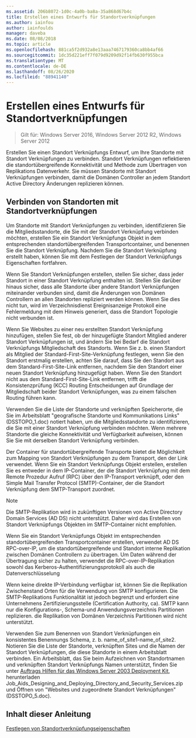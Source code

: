 ```yaml
---
ms.assetid: 206b8072-1d0c-4a0b-ba8a-35a868d67b4c
title: Erstellen eines Entwurfs für Standortverknüpfungen
ms.author: iainfou
author: iainfoulds
manager: daveba
ms.date: 08/08/2018
ms.topic: article
ms.openlocfilehash: 881ca5f2d932a8e13aaa7467179360ca8bb4af66
ms.sourcegitcommit: 1dc35d221eff7f079d9209d92f14fb630f955bca
ms.translationtype: MT
ms.contentlocale: de-DE
ms.lasthandoff: 08/26/2020
ms.locfileid: "88941140"
---
```

# <a name="creating-a-site-link-design"></a>Erstellen eines Entwurfs für Standortverknüpfungen

> Gilt für: Windows Server 2016, Windows Server 2012 R2, Windows Server 2012

Erstellen Sie einen Standort Verknüpfungs Entwurf, um Ihre Standorte mit Standort Verknüpfungen zu verbinden. Standort Verknüpfungen reflektieren die standortübergreifende Konnektivität und Methode zum Übertragen von Replikations Datenverkehr. Sie müssen Standorte mit Standort Verknüpfungen verbinden, damit die Domänen Controller an jedem Standort Active Directory Änderungen replizieren können.

## <a name="connecting-sites-with-site-links"></a>Verbinden von Standorten mit Standortverknüpfungen

Um Standorte mit Standort Verknüpfungen zu verbinden, identifizieren Sie die Mitgliedsstandorte, die Sie mit der Standort Verknüpfung verbinden möchten, erstellen Sie ein Standort Verknüpfungs Objekt in dem entsprechenden standortübergreifenden Transportcontainer, und benennen Sie die Standort Verknüpfung. Nachdem Sie die Standort Verknüpfung erstellt haben, können Sie mit dem Festlegen der Standort Verknüpfungs Eigenschaften fortfahren.

Wenn Sie Standort Verknüpfungen erstellen, stellen Sie sicher, dass jeder Standort in einer Standort Verknüpfung enthalten ist. Stellen Sie darüber hinaus sicher, dass alle Standorte über andere Standort Verknüpfungen miteinander verbunden sind, damit die Änderungen von Domänen Controllern an allen Standorten repliziert werden können. Wenn Sie dies nicht tun, wird im Verzeichnisdienst Ereignisanzeige Protokoll eine Fehlermeldung mit dem Hinweis generiert, dass die Standort Topologie nicht verbunden ist.

Wenn Sie Websites zu einer neu erstellten Standort Verknüpfung hinzufügen, stellen Sie fest, ob der hinzugefügte Standort Mitglied anderer Standort Verknüpfungen ist, und ändern Sie bei Bedarf die Standort Verknüpfungs Mitgliedschaft des Standorts. Wenn Sie z. b. einen Standort als Mitglied der Standard-First-Site-Verknüpfung festlegen, wenn Sie den Standort erstmalig erstellen, achten Sie darauf, dass Sie den Standort aus dem Standard-First-Site-Link entfernen, nachdem Sie den Standort einer neuen Standort Verknüpfung hinzugefügt haben. Wenn Sie den Standort nicht aus dem Standard-First-Site-Link entfernen, trifft die Konsistenzprüfung (KCC) Routing Entscheidungen auf Grundlage der Mitgliedschaft beider Standort Verknüpfungen, was zu einem falschen Routing führen kann.

Verwenden Sie die Liste der Standorte und verknüpften Speicherorte, die Sie im Arbeitsblatt "geografische Standorte und Kommunikations Links" (DSSTOPO_1.doc) notiert haben, um die Mitgliedsstandorte zu identifizieren, die Sie mit einer Standort Verknüpfung verbinden möchten. Wenn mehrere Standorte die gleiche Konnektivität und Verfügbarkeit aufweisen, können Sie Sie mit derselben Standort Verknüpfung verbinden.

Der Container für standortübergreifende Transporte bietet die Möglichkeit zum Mapping von Standort Verknüpfungen zu dem Transport, den der Link verwendet. Wenn Sie ein Standort Verknüpfungs Objekt erstellen, erstellen Sie es entweder in dem IP-Container, der die Standort Verknüpfung mit dem Remote Prozedur Aufruf (RPC) über den IP-Transport verknüpft, oder den Simple Mail Transfer Protocol (SMTP)-Container, der die Standort Verknüpfung dem SMTP-Transport zuordnet.

> [!NOTE]
> Die SMTP-Replikation wird in zukünftigen Versionen von Active Directory Domain Services (AD DS) nicht unterstützt. Daher wird das Erstellen von Standort Verknüpfungs Objekten im SMTP-Container nicht empfohlen.

Wenn Sie ein Standort Verknüpfungs Objekt im entsprechenden standortübergreifenden Transportcontainer erstellen, verwendet AD DS RPC-over-IP, um die standortübergreifende und Standort interne Replikation zwischen Domänen Controllern zu übertragen. Um Daten während der Übertragung sicher zu halten, verwendet die RPC-over-IP-Replikation sowohl das Kerberos-Authentifizierungsprotokoll als auch die Datenverschlüsselung

Wenn keine direkte IP-Verbindung verfügbar ist, können Sie die Replikation Zwischenstand Orten für die Verwendung von SMTP konfigurieren. Die SMTP-Replikations Funktionalität ist jedoch begrenzt und erfordert eine Unternehmens Zertifizierungsstelle (Certification Authority, ca). SMTP kann nur die Konfigurations-, Schema-und Anwendungsverzeichnis Partitionen replizieren. die Replikation von Domänen Verzeichnis Partitionen wird nicht unterstützt.

Verwenden Sie zum Benennen von Standort Verknüpfungen ein konsistentes Benennungs Schema, z. b. name_of_site1-name_of_site2. Notieren Sie die Liste der Standorte, verknüpften Sites und die Namen der Standort Verknüpfungen, die diese Standorte in einem Arbeitsblatt verbinden. Ein Arbeitsblatt, das Sie beim Aufzeichnen von Standortnamen und verknüpften Standort Verknüpfungs Namen unterstützt, finden Sie unter [Auftrags Hilfen für das Windows Server 2003 Deployment Kit](https://microsoft.com/download/details.aspx?id=9608), herunterladen Job_Aids_Designing_and_Deploying_Directory_and_Security_Services.zip und Öffnen von "Websites und zugeordnete Standort Verknüpfungen" (DSSTOPO_5.doc).

## <a name="in-this-guide"></a>Inhalt dieser Anleitung

[Festlegen von Standortverknüpfungseigenschaften](Setting-Site-Link-Properties.md)
